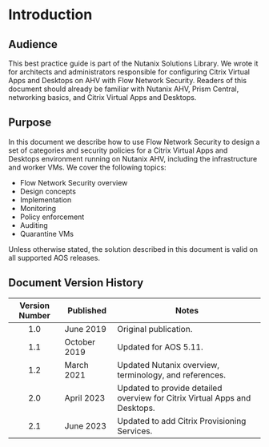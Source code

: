 # Introduction

## Audience

This best practice guide is part of the Nutanix Solutions Library. We wrote it for architects and administrators responsible for configuring Citrix Virtual Apps and Desktops on AHV with Flow Network Security. Readers of this document should already be familiar with Nutanix AHV, Prism Central, networking basics, and Citrix Virtual Apps and Desktops.

## Purpose

In this document we describe how to use Flow Network Security to design a set of categories and security policies for a Citrix Virtual Apps and Desktops environment running on Nutanix AHV, including the infrastructure and worker VMs. We cover the following topics:

- Flow Network Security overview
- Design concepts
- Implementation
- Monitoring
- Policy enforcement
- Auditing
- Quarantine VMs
  
Unless otherwise stated, the solution described in this document is valid on all supported AOS releases.

## Document Version History

| **Version Number** | **Published** | **Notes** |
| :---: | --- | --- |
| 1.0 | June 2019 | Original publication. |
| 1.1 | October 2019 | Updated for AOS 5.11. |
| 1.2 | March 2021 | Updated Nutanix overview, terminology, and references. |
| 2.0 | April 2023 | Updated to provide detailed overview for Citrix Virtual Apps and Desktops. |
| 2.1 | June 2023 | Updated to add Citrix Provisioning Services. |
